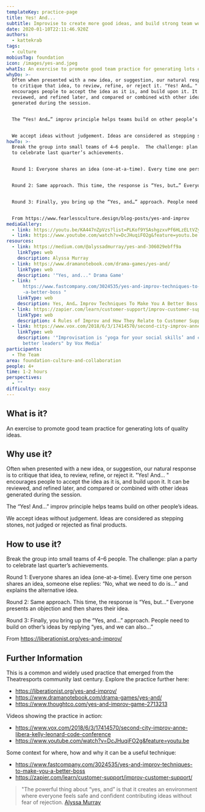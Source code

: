 ```yaml
---
templateKey: practice-page
title: Yes! And...
subtitle: Improvise to create more good ideas, and build strong team work skills.
date: 2020-01-10T22:11:46.920Z
authors:
  - kattekrab
tags:
  - culture
mobiusTag: foundation
icon: /images/yes-and.jpeg
whatIs: An exercise to promote good team practice for generating lots of quality ideas.
whyDo: >-
  Often when presented with a new idea, or suggestion, our natural response is
  to critique that idea, to review, refine, or reject it. "Yes! And… "
  encourages people to accept the idea as it is, and build upon it. It can be
  reviewed, and refined later, and compared or combined with other ideas
  generated during the session.


  The “Yes! And…” improv principle helps teams build on other people’s ideas.


  We accept ideas without judgement. Ideas are considered as stepping stones, not judged or rejected as final products.
howTo: >-
  Break the group into small teams of 4–6 people.  The challenge: plan a party
  to celebrate last quarter’s achievements.


  Round 1: Everyone shares an idea (one-at-a-time). Every time one person shares an idea, someone else replies: “No, what we need to do is…” and explains the alternative idea.


  Round 2: Same approach. This time, the response is “Yes, but…” Everyone presents an objection and then shares their idea.


  Round 3: Finally, you bring up the “Yes, and…” approach. People need to build on other’s ideas by replying “yes, and we can also…”


  From https://www.fearlessculture.design/blog-posts/yes-and-improv
mediaGallery:
  - link: https://youtu.be/KA447nZpVzs?list=PLKof9YSAshgzxvPf6HLzELtVZyaoaVwRh
  - link: https://www.youtube.com/watch?v=DcJHuqiFO2g&feature=youtu.be
resources:
  - link: https://medium.com/@alyssadmurray/yes-and-306029ebff9a
    linkType: web
    description: Alyssa Murray
  - link: https://www.dramanotebook.com/drama-games/yes-and/
    linkType: web
    description: '"Yes, and..." Drama Game'
  - link: "
      https://www.fastcompany.com/3024535/yes-and-improv-techniques-to-make-you\
      -a-better-boss "
    linkType: web
    description: Yes, And… Improv Techniques To Make You A Better Boss
  - link: https://zapier.com/learn/customer-support/improv-customer-support/
    linkType: web
    description: 4 Rules of Improv and How They Relate to Customer Support
  - link: https://www.vox.com/2018/6/3/17414570/second-city-improv-anne-libera-kelly-leonard-code-conference
    linkType: web
    description: '"Improvisation is ‘yoga for your social skills’ and can make you
      better leaders" by Vox Media'
participants:
  - The Team
area: foundation-culture-and-collaboration
people: 4+
time: 1-2 hours
perspectives:
  - ""
difficulty: easy
---
```

## What is it?

An exercise to promote good team practice for generating lots of quality ideas.

## Why use it?

Often when presented with a new idea, or suggestion, our natural response is to critique that idea, to review, refine, or reject it. "Yes! And… " encourages people to accept the idea as it is, and build upon it. It can be reviewed, and refined later, and compared or combined with other ideas generated during the session.

The “Yes! And…” improv principle helps teams build on other people’s ideas.

We accept ideas without judgement. Ideas are considered as stepping stones, not judged or rejected as final products.

## How to use it?

Break the group into small teams of 4–6 people. The challenge: plan a party to celebrate last quarter’s achievements.

Round 1: Everyone shares an idea (one-at-a-time). Every time one person shares an idea, someone else replies: “No, what we need to do is…” and explains the alternative idea.

Round 2: Same approach. This time, the response is “Yes, but…” Everyone presents an objection and then shares their idea.

Round 3: Finally, you bring up the “Yes, and…” approach. People need to build on other’s ideas by replying “yes, and we can also…”

From https://liberationist.org/yes-and-improv/

## Further Information

This is a common and widely used practice that emerged from the Theatresports community last century. Explore the practice further here:

- https://liberationist.org/yes-and-improv/
- https://www.dramanotebook.com/drama-games/yes-and/
- https://www.thoughtco.com/yes-and-improv-game-2713213

Videos showing the practice in action:

- https://www.vox.com/2018/6/3/17414570/second-city-improv-anne-libera-kelly-leonard-code-conference
- https://www.youtube.com/watch?v=DcJHuqiFO2g&feature=youtu.be

Some context for where, how and why it can be a useful technique:

- https://www.fastcompany.com/3024535/yes-and-improv-techniques-to-make-you-a-better-boss
- https://zapier.com/learn/customer-support/improv-customer-support/

> "The powerful thing about “yes, and” is that it creates an environment where everyone feels safe and confident contributing ideas without fear of rejection. [Alyssa Murray](https://medium.com/@alyssadmurray/yes-and-306029ebff9a)
